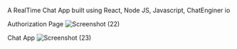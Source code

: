 
A RealTime Chat App built using React, Node JS, Javascript, ChatEnginer io

Authorization Page
![Screenshot (22)](https://github.com/vivekbishnoi321/RealTimeChatApp/assets/99075751/ac108534-d2c4-43a3-9270-b79f722ddbc7)

Chat App
![Screenshot (23)](https://github.com/vivekbishnoi321/RealTimeChatApp/assets/99075751/111f5bdb-be9f-40bd-a087-1a16c3cdd9fe)










